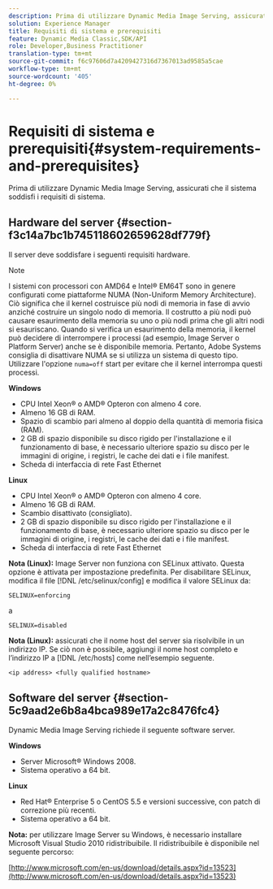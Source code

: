 ```yaml
---
description: Prima di utilizzare Dynamic Media Image Serving, assicurati che il sistema soddisfi i requisiti di sistema.
solution: Experience Manager
title: Requisiti di sistema e prerequisiti
feature: Dynamic Media Classic,SDK/API
role: Developer,Business Practitioner
translation-type: tm+mt
source-git-commit: f6c97606d7a4209427316d7367013ad9585a5cae
workflow-type: tm+mt
source-wordcount: '405'
ht-degree: 0%

---
```



# Requisiti di sistema e prerequisiti{#system-requirements-and-prerequisites}

Prima di utilizzare Dynamic Media Image Serving, assicurati che il sistema soddisfi i requisiti di sistema.

## Hardware del server {#section-f3c14a7bc1b745118602659628df779f}

Il server deve soddisfare i seguenti requisiti hardware.

>[!NOTE]
>
>I sistemi con processori con AMD64 e Intel® EM64T sono in genere configurati come piattaforme NUMA (Non-Uniform Memory Architecture). Ciò significa che il kernel costruisce più nodi di memoria in fase di avvio anziché costruire un singolo nodo di memoria. Il costrutto a più nodi può causare esaurimento della memoria su uno o più nodi prima che gli altri nodi si esauriscano. Quando si verifica un esaurimento della memoria, il kernel può decidere di interrompere i processi (ad esempio, Image Server o Platform Server) anche se è disponibile memoria. Pertanto, Adobe Systems consiglia di disattivare NUMA se si utilizza un sistema di questo tipo. Utilizzare l&#39;opzione `numa=off` start per evitare che il kernel interrompa questi processi.

**Windows**

* CPU Intel Xeon® o AMD® Opteron con almeno 4 core.
* Almeno 16 GB di RAM.
* Spazio di scambio pari almeno al doppio della quantità di memoria fisica (RAM).
* 2 GB di spazio disponibile su disco rigido per l&#39;installazione e il funzionamento di base, è necessario ulteriore spazio su disco per le immagini di origine, i registri, le cache dei dati e i file manifest.
* Scheda di interfaccia di rete Fast Ethernet

**Linux**

* CPU Intel Xeon® o AMD® Opteron con almeno 4 core.
* Almeno 16 GB di RAM.
* Scambio disattivato (consigliato).
* 2 GB di spazio disponibile su disco rigido per l&#39;installazione e il funzionamento di base, è necessario ulteriore spazio su disco per le immagini di origine, i registri, le cache dei dati e i file manifest.
* Scheda di interfaccia di rete Fast Ethernet

**Nota (Linux):** Image Server non funziona con SELinux attivato. Questa opzione è attivata per impostazione predefinita. Per disabilitare SELinux, modifica il file [!DNL /etc/selinux/config] e modifica il valore SELinux da:

`SELINUX=enforcing`

a

`SELINUX=disabled`

**Nota (Linux):** assicurati che il nome host del server sia risolvibile in un indirizzo IP. Se ciò non è possibile, aggiungi il nome host completo e l’indirizzo IP a [!DNL /etc/hosts] come nell’esempio seguente.

`<ip address> <fully qualified hostname>`

## Software del server {#section-5c9aad2e6b8a4bca989e17a2c8476fc4}

Dynamic Media Image Serving richiede il seguente software server.

**Windows**

* Server Microsoft® Windows 2008.
* Sistema operativo a 64 bit.

**Linux**

* Red Hat® Enterprise 5 o CentOS 5.5 e versioni successive, con patch di correzione più recenti.
* Sistema operativo a 64 bit.

**Nota:** per utilizzare Image Server su Windows, è necessario installare Microsoft Visual Studio 2010 ridistribuibile. Il ridistribuibile è disponibile nel seguente percorso:

[http://www.microsoft.com/en-us/download/details.aspx?id=13523](http://www.microsoft.com/en-us/download/details.aspx?id=13523)

